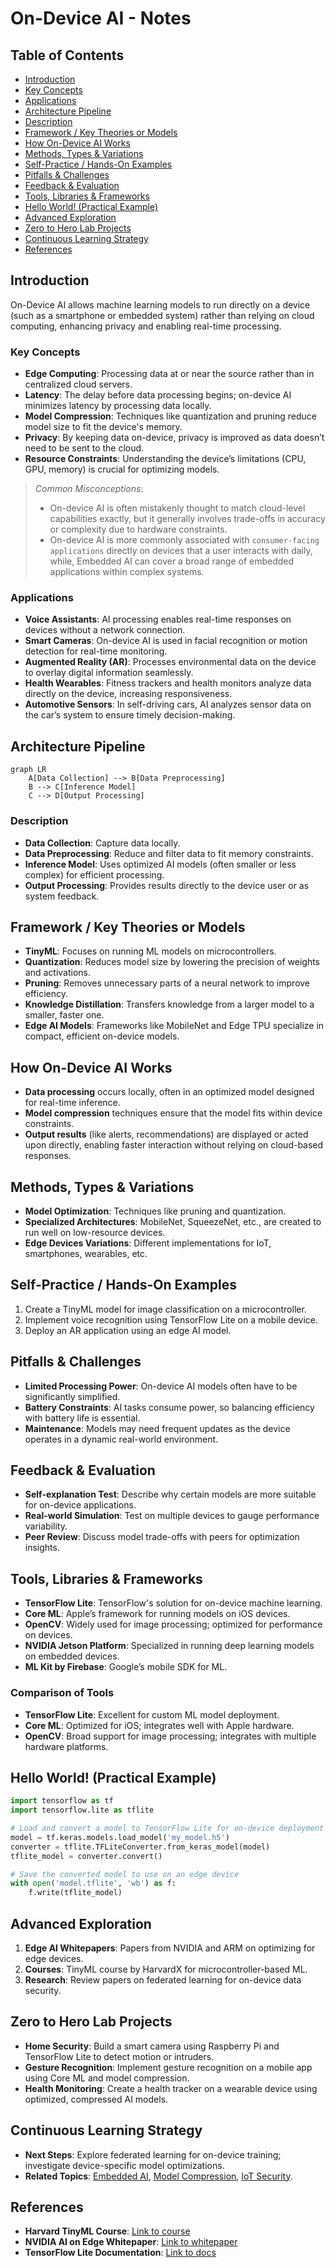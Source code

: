 # On-Device AI - Notes

## Table of Contents

- [Introduction](#introduction)
- [Key Concepts](#key-concepts)
- [Applications](#applications)
- [Architecture Pipeline](#architecture-pipeline)
- [Description](#description)
- [Framework / Key Theories or Models](#framework--key-theories-or-models)
- [How On-Device AI Works](#how-on-device-ai-works)
- [Methods, Types & Variations](#methods-types--variations)
- [Self-Practice / Hands-On Examples](#self-practice--hands-on-examples)
- [Pitfalls & Challenges](#pitfalls--challenges)
- [Feedback & Evaluation](#feedback--evaluation)
- [Tools, Libraries & Frameworks](#tools-libraries--frameworks)
- [Hello World! (Practical Example)](#hello-world-practical-example)
- [Advanced Exploration](#advanced-exploration)
- [Zero to Hero Lab Projects](#zero-to-hero-lab-projects)
- [Continuous Learning Strategy](#continuous-learning-strategy)
- [References](#references)

## Introduction

On-Device AI allows machine learning models to run directly on a device (such as a smartphone or embedded system) rather than relying on cloud computing, enhancing privacy and enabling real-time processing.

### Key Concepts
- **Edge Computing**: Processing data at or near the source rather than in centralized cloud servers.
- **Latency**: The delay before data processing begins; on-device AI minimizes latency by processing data locally.
- **Model Compression**: Techniques like quantization and pruning reduce model size to fit the device's memory.
- **Privacy**: By keeping data on-device, privacy is improved as data doesn’t need to be sent to the cloud.
- **Resource Constraints**: Understanding the device’s limitations (CPU, GPU, memory) is crucial for optimizing models.

> *Common Misconceptions*: 
> - On-device AI is often mistakenly thought to match cloud-level capabilities exactly, but it generally involves trade-offs in accuracy or complexity due to hardware constraints.
> - On-device AI is more commonly associated with `consumer-facing applications` directly on devices that a user interacts with daily, while, Embedded AI can cover a broad range of embedded applications within complex systems.

### Applications
- **Voice Assistants**: AI processing enables real-time responses on devices without a network connection.
- **Smart Cameras**: On-device AI is used in facial recognition or motion detection for real-time monitoring.
- **Augmented Reality (AR)**: Processes environmental data on the device to overlay digital information seamlessly.
- **Health Wearables**: Fitness trackers and health monitors analyze data directly on the device, increasing responsiveness.
- **Automotive Sensors**: In self-driving cars, AI analyzes sensor data on the car’s system to ensure timely decision-making.

## Architecture Pipeline

```mermaid
graph LR
    A[Data Collection] --> B[Data Preprocessing]
    B --> C[Inference Model]
    C --> D[Output Processing]
```

### Description
- **Data Collection**: Capture data locally.
- **Data Preprocessing**: Reduce and filter data to fit memory constraints.
- **Inference Model**: Uses optimized AI models (often smaller or less complex) for efficient processing.
- **Output Processing**: Provides results directly to the device user or as system feedback.

## Framework / Key Theories or Models
- **TinyML**: Focuses on running ML models on microcontrollers.
- **Quantization**: Reduces model size by lowering the precision of weights and activations.
- **Pruning**: Removes unnecessary parts of a neural network to improve efficiency.
- **Knowledge Distillation**: Transfers knowledge from a larger model to a smaller, faster one.
- **Edge AI Models**: Frameworks like MobileNet and Edge TPU specialize in compact, efficient on-device models.

## How On-Device AI Works
- **Data processing** occurs locally, often in an optimized model designed for real-time inference.
- **Model compression** techniques ensure that the model fits within device constraints.
- **Output results** (like alerts, recommendations) are displayed or acted upon directly, enabling faster interaction without relying on cloud-based responses.

## Methods, Types & Variations
- **Model Optimization**: Techniques like pruning and quantization.
- **Specialized Architectures**: MobileNet, SqueezeNet, etc., are created to run well on low-resource devices.
- **Edge Devices Variations**: Different implementations for IoT, smartphones, wearables, etc.

## Self-Practice / Hands-On Examples
1. Create a TinyML model for image classification on a microcontroller.
2. Implement voice recognition using TensorFlow Lite on a mobile device.
3. Deploy an AR application using an edge AI model.

## Pitfalls & Challenges
- **Limited Processing Power**: On-device AI models often have to be significantly simplified.
- **Battery Constraints**: AI tasks consume power, so balancing efficiency with battery life is essential.
- **Maintenance**: Models may need frequent updates as the device operates in a dynamic real-world environment.

## Feedback & Evaluation
- **Self-explanation Test**: Describe why certain models are more suitable for on-device applications.
- **Real-world Simulation**: Test on multiple devices to gauge performance variability.
- **Peer Review**: Discuss model trade-offs with peers for optimization insights.

## Tools, Libraries & Frameworks
- **TensorFlow Lite**: TensorFlow's solution for on-device machine learning.
- **Core ML**: Apple’s framework for running models on iOS devices.
- **OpenCV**: Widely used for image processing; optimized for performance on devices.
- **NVIDIA Jetson Platform**: Specialized in running deep learning models on embedded devices.
- **ML Kit by Firebase**: Google’s mobile SDK for ML.

### Comparison of Tools
- **TensorFlow Lite**: Excellent for custom ML model deployment.
- **Core ML**: Optimized for iOS; integrates well with Apple hardware.
- **OpenCV**: Broad support for image processing; integrates with multiple hardware platforms.

## Hello World! (Practical Example)

```python
import tensorflow as tf
import tensorflow.lite as tflite

# Load and convert a model to TensorFlow Lite for on-device deployment
model = tf.keras.models.load_model('my_model.h5')
converter = tflite.TFLiteConverter.from_keras_model(model)
tflite_model = converter.convert()

# Save the converted model to use on an edge device
with open('model.tflite', 'wb') as f:
    f.write(tflite_model)
```

## Advanced Exploration
1. **Edge AI Whitepapers**: Papers from NVIDIA and ARM on optimizing for edge devices.
2. **Courses**: TinyML course by HarvardX for microcontroller-based ML.
3. **Research**: Review papers on federated learning for on-device data security.

## Zero to Hero Lab Projects
- **Home Security**: Build a smart camera using Raspberry Pi and TensorFlow Lite to detect motion or intruders.
- **Gesture Recognition**: Implement gesture recognition on a mobile app using Core ML and model compression.
- **Health Monitoring**: Create a health tracker on a wearable device using optimized, compressed AI models.

## Continuous Learning Strategy
- **Next Steps**: Explore federated learning for on-device training; investigate device-specific model optimizations.
- **Related Topics**: [Embedded AI](../embedded-ai-notes.md), [Model Compression](./model-compression-notes.md), [IoT Security](../../../edge-iot-notes/iot/iot-notes.md).

## References
- **Harvard TinyML Course**: [Link to course](https://www.edx.org/course/tiny-machine-learning)
- **NVIDIA AI on Edge Whitepaper**: [Link to whitepaper](https://developer.nvidia.com)
- **TensorFlow Lite Documentation**: [Link to docs](https://www.tensorflow.org/lite) 


